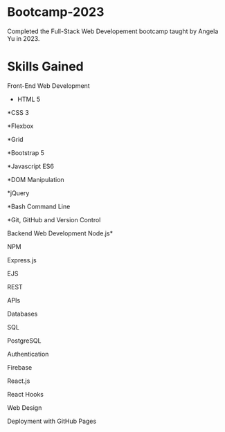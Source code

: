 # Bootcamp-2023
Completed the Full-Stack Web Developement bootcamp taught by Angela Yu in 2023.

# Skills Gained 
Front-End Web Development

* HTML 5

*CSS 3

*Flexbox

*Grid

*Bootstrap 5

*Javascript ES6

*DOM Manipulation

*jQuery

*Bash Command Line

*Git, GitHub and Version Control

Backend Web Development
Node.js*

NPM

Express.js

EJS

REST

APIs

Databases

SQL

PostgreSQL

Authentication

Firebase

React.js

React Hooks

Web Design

Deployment with GitHub Pages



